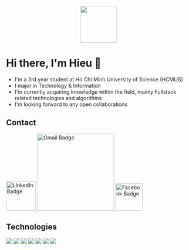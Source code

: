 <div align="center">
  <img src="https://media.giphy.com/media/QVz8bVdhi6dmkIkg61/giphy.gif" width="100">
</div>

<img src="https://komarev.com/ghpvc/?username=nhthieu&style=flat-square&color=blue" alt=""/>


# Hi there, I'm Hieu 👋

- I'm a 3rd year student at Ho Chi Minh University of Science (HCMUS)
- I major in Technology & Information
- I'm currently acquiring knowledge within the field, mainly Fullstack related technologies and algorithms
- I'm looking forward to any open collaborations

## Contact

<div id="badges">
  <a href="https://www.linkedin.com/in/nhthieu16/">
    <img src="https://img.shields.io/badge/nhthieu16-0077B5?style=for-the-badge&logo=linkedin&logoColor=white" alt="LinkedIn Badge" width="80">
  </a>
  <a href="mailto:nguyenhotrunghieu0106@gmail.com">
    <img src="https://img.shields.io/badge/nguyenhotrunghieu0106@gmail.com-D14836?style=for-the-badge&logo=gmail&logoColor=white" alt="Gmail Badge" width="210">
  </a>
  <a href="https://www.facebook.com/hieu0106/">
    <img src="https://img.shields.io/badge/hieu0106-1877F2?style=for-the-badge&logo=facebook&logoColor=white" alt="Facebook Badge" width="74">
  </a>
</div>

## Technologies

<img src="https://camo.githubusercontent.com/cf1a0ef083a2372d7f66b4691d5d25bfd8c098f42871e8da90edb1f32ed187c4/68747470733a2f2f696d672e736869656c64732e696f2f62616467652f2d4a6176615363726970742d626c61636b3f7374796c653d666c61742d737175617265266c6f676f3d6a617661736372697074"> <img src="https://camo.githubusercontent.com/cec92673ea713fa89ba2ae2033daf5851f6f39393ff5b93231aa707d424638d9/68747470733a2f2f696d672e736869656c64732e696f2f62616467652f2d4e6f64656a732d626c61636b3f7374796c653d666c61742d737175617265266c6f676f3d4e6f64652e6a73"> <img src="https://camo.githubusercontent.com/2986de5adb133f5359dff59d5dbea89047c1013c0ff92df222f4cec6c463403b/68747470733a2f2f696d672e736869656c64732e696f2f62616467652f2d457870726573736a732d626c61636b3f7374796c653d666c61742d737175617265266c6f676f3d65787072657373"> <img src="https://camo.githubusercontent.com/137a7a0f28f9e326bcc81a5a0bd853c86435143774c15642d827a5788e778667/68747470733a2f2f696d672e736869656c64732e696f2f62616467652f2d52656163742d626c61636b3f7374796c653d666c61742d737175617265266c6f676f3d7265616374"> <img src="https://camo.githubusercontent.com/392fa71fd2737088b6d21ba33f3d2fb6e1ac7c61142cdbe56c1d688ecf781ab8/68747470733a2f2f696d672e736869656c64732e696f2f62616467652f2d4d6f6e676f44422d626c61636b3f7374796c653d666c61742d737175617265266c6f676f3d6d6f6e676f6462"> <img src="https://camo.githubusercontent.com/5efc347be244284a5429c8ec508dca23a746b790cafc54827276c3f615ee910c/68747470733a2f2f696d672e736869656c64732e696f2f62616467652f2d507974686f6e2d6666646630303f7374796c653d666c61742d737175617265266c6f676f3d507974686f6e"> <img src="https://camo.githubusercontent.com/1af869d483d7acabd36d35325e1cbf82ea12dd160ed7c41bf543bf82ab1d8181/68747470733a2f2f696d672e736869656c64732e696f2f62616467652f2d4a6176612d4533344632363f7374796c653d666c61742d737175617265266c6f676f3d6a617661">

